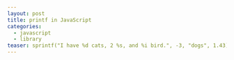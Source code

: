 ```yaml
---
layout: post
title: printf in JavaScript
categories:
  - javascript
  - library
teaser: sprintf("I have %d cats, 2 %s, and %i bird.", -3, "dogs", 1.43)
---
```


<script src="https://gist.github.com/1432334.js"> </script>